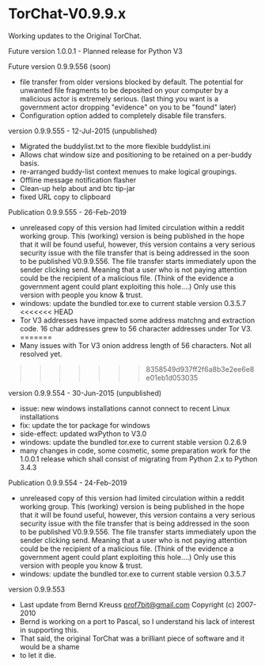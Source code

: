 # TorChat-V0.9.9.x
Working updates to the Original TorChat.

Future version 1.0.0.1 - Planned release for Python V3 


Future version 0.9.9.556 (soon)
- file transfer from older versions blocked by default. The potential for unwanted file fragments 
  to be deposited on your computer by a malicious actor is extremely serious.
  (last thing you want is a government actor dropping "evidence" on you to be "found" later)
- Configuration option added to completely disable file transfers.


version 0.9.9.555 - 12-Jul-2015 (unpublished)
- Migrated the buddylist.txt to the more flexible buddylist.ini 
- Allows chat window size and positioning to be retained on a per-buddy basis.
- re-arranged buddy-list context menues to make logical groupings.
- Offline message notification flasher
- Clean-up help about and btc tip-jar 
- fixed URL copy to clipboard

Publication 0.9.9.555 - 26-Feb-2019
- unreleased copy of this version had limited circulation within a reddit working group. 
  This (working) version is being published in the hope that it will be found useful,
  however, this version contains a very serious security issue with the file transfer that
  is being addressed in the soon to be published V0.9.9.556. 
  The file transfer starts immediately upon the sender clicking send. Meaning that a user
  who is not paying attention could be the recipient of a malicious file. (Think of the 
  evidence a government agent could plant exploiting this hole....) Only use this version 
  with people you know & trust.
- windows: update the bundled tor.exe to current stable version 0.3.5.7
<<<<<<< HEAD
- Tor V3 addresses have impacted some address matchng and extraction code. 16 char addresses
  grew to 56 character addresses under Tor V3.
=======
- Many issues with Tor V3 onion address length of 56 characters. Not all resolved yet.
>>>>>>> 8358549d937ff2f6a8b3e2ee6e8e01eb1d053035

version 0.9.9.554 - 30-Jun-2015 (unpublished)
- issue: new windows installations cannot connect to recent Linux installations
- fix: update the tor package for windows
- side-effect: updated wxPython to V3.0
- windows: update the bundled tor.exe to current stable version 0.2.6.9
- many changes in code, some cosmetic, some preparation work for the 1.0.0.1 release 
  which shall consist of migrating from Python 2.x to Python 3.4.3

Publication 0.9.9.554 - 24-Feb-2019
- unreleased copy of this version had limited circulation within a reddit working group. 
  This (working) version is being published in the hope that it will be found useful,
  however, this version contains a very serious security issue with the file transfer that
  is being addressed in the soon to be published V0.9.9.556. 
  The file transfer starts immediately upon the sender clicking send. Meaning that a user
  who is not paying attention could be the recipient of a malicious file. (Think of the 
  evidence a government agent could plant exploiting this hole....) Only use this version 
  with people you know & trust.
- windows: update the bundled tor.exe to current stable version 0.3.5.7

version 0.9.9.553
- Last update from  Bernd Kreuss <prof7bit@gmail.com>     Copyright (c) 2007-2010 
- Bernd is working on a port to Pascal, so I understand his lack of interest in supporting this.
-  That said, the original TorChat was a brilliant piece of software and it would be a shame
-  to let it die.


